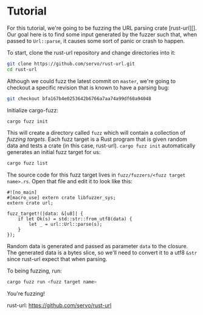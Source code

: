 # Tutorial

For this tutorial, we're going to be fuzzing the URL parsing crate [rust-url][]. Our goal here is to find some input generated by the fuzzer such that, when passed to `Url::parse`, it causes some sort of panic or crash to happen.

To start, clone the rust-url repository and change directories into it:

```sh
git clone https://github.com/servo/rust-url.git
cd rust-url
```

Although we could fuzz the latest commit on `master`, we're going to checkout a specific revision that is known to have a parsing bug:

```sh
git checkout bfa167b4e0253642b6766a7aa74a99df60a94048
```

Initialize cargo-fuzz:

```sh
cargo fuzz init
```

This will create a directory called `fuzz` which will contain a collection of *fuzzing targets*. Each fuzz target is a Rust program that is given random data and tests a crate (in this case, rust-url). `cargo fuzz init` automatically generates an initial fuzz target for us:

```sh
cargo fuzz list
```

The source code for this fuzz target lives in `fuzz/fuzzers/<fuzz target name>.rs`. Open that file and edit it to look like this:

```rust,ignore
#![no_main]
#[macro_use] extern crate libfuzzer_sys;
extern crate url;

fuzz_target!(|data: &[u8]| {
    if let Ok(s) = std::str::from_utf8(data) {
        let _ = url::Url::parse(s);
    }
});
```

Random data is generated and passed as parameter `data` to the closure. The generated data is a bytes slice, so we'll need to convert it to a utf8 `&str` since rust-url expect that when parsing.

To being fuzzing, run:

```sh
cargo fuzz run <fuzz target name>
```

You're fuzzing!

rust-url: https://github.com/servo/rust-url
